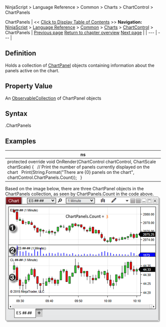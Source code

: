 ﻿
NinjaScript > Language Reference > Common > Charts > ChartControl > ChartPanels

ChartPanels
| << [Click to Display Table of Contents](chartpanels.md) >> **Navigation:**     [NinjaScript](ninjascript.md) > [Language Reference](language_reference_wip.md) > [Common](common.md) > [Charts](chart.md) > [ChartControl](chartcontrol.md) > ChartPanels | [Previous page](canvaszoomstate.md) [Return to chapter overview](chartcontrol.md) [Next page](crosshairtype.md) |
| --- | --- |
## Definition
Holds a collection of [ChartPanel](chartpanel.md) objects containing information about the panels active on the chart.
## 
## Property Value
An [ObservableCollection](https://msdn.microsoft.com/en-us/library/ms668604(v=vs.110).aspx) of ChartPanel objects
## 
## Syntax
<ChartControl>.ChartPanels
## 
## Examples
| ns |
| --- |
| protected override void OnRender(ChartControl chartControl, ChartScale chartScale) {    // Print the number of panels currently displayed on the chart    Print(String.Format("There are {0} panels on the chart", chartControl.ChartPanels.Count));   } |

Based on the image below, there are three ChartPanel objects in the ChartPanels collection, as seen by ChartPanels.Count in the code above.
 
![ChartControl_ChartPanels](chartcontrol_chartpanels.png)
